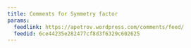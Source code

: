 ```yaml
---
title: Comments for Symmetry factor
params:
  feedlink: https://apetrov.wordpress.com/comments/feed/
  feedid: 6ce44235e282477cf8d3f6329c602625
---
```

